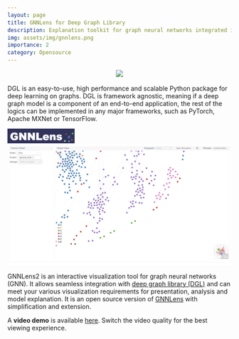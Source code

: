 ```yaml
---
layout: page
title: GNNLens for Deep Graph Library
description: Explanation toolkit for graph neural networks integrated into deep graph library (DGL)
img: assets/img/gnnlens.png
importance: 2
category: Opensource
---
```


<p align="center">
  <img src="http://data.dgl.ai/asset/logo.jpg" height="200">
</p>

DGL is an easy-to-use, high performance and scalable Python package for deep learning on graphs. DGL is framework agnostic, meaning if a deep graph model is a component of an end-to-end application, the rest of the logics can be implemented in any major frameworks, such as PyTorch, Apache MXNet or TensorFlow.


<img src="https://github.com/dmlc/GNNLens2/blob/main/resources/logo.png" width=30% height=30%>

<img src="https://github.com/dmlc/GNNLens2/blob/main/resources/README.png">

GNNLens2 is an interactive visualization tool for graph neural networks (GNN). It allows seamless integration with [deep graph library (DGL)](https://github.com/dmlc/dgl) and can meet your various visualization requirements for presentation, analysis and model explanation. It is an open source version of [GNNLens](https://arxiv.org/abs/2011.11048) with simplification and extension.

A **video demo** is available [here](https://www.youtube.com/watch?v=eBI_lyzsg3M). Switch the video quality for the best viewing experience.